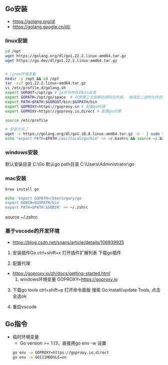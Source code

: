 ## Go安装
- https://golang.org/dl
- https://golang.google.cn/dl/

### linux安装
```bash
cd /opt
wget https://golang.org/dl/go1.22.2.linux-amd64.tar.gz
wget https://go.dev/dl/go1.22.2.linux-amd64.tar.gz


# linux环境变量
mkdir -p /opt && cd /opt 
tar -xzf go1.22.2.linux-amd64.tar.gz
vi /etc/profile.d/golang.sh
export GOROOT=/opt/go # go命令所在的bin目录
export GOPATH=/opt/go/space  # 存放第三方依赖的源码文件夹。 编译后二进制文件的存放目的地和import包的搜索路径（默认为当前目录下）。
export PATH=$PATH:$GOROOT/bin:$GOPATH/bin
export GOPROXY=https://goproxy.cn # 配置go代理
export GOPROXY=https://goproxy.io,direct # 配置go代理

source /etc/profile
```

```bash
# 安装方式二
wget -c https://golang.org/dl/go1.18.8.linux-amd64.tar.gz -O - | sudo tar -xz -C /usr/local
echo "export PATH=$PATH:/usr/local/go/bin" >> ~/.bashrc && source ~/.bashrc
```

### windows安装
默认安装目录 C:\Go
默认go path目录 C:\Users\Administrator\go

### mac安装
```bash
brew install go

echo 'export GOPATH=/Users/gary/go
export GOBIN=$GOPATH/bin
export PATH=$PATH:$GOBIN' >> ~/.zshrc
```
source ~/.zshrc
### 基于vscode的开发环境
- https://blog.csdn.net/snans/article/details/106939925
1. 安装插件Go
ctrl+shift+x 打开插件扩展列表
下载go插件

2. 配置代理
- https://goproxy.io/zh/docs/getting-started.html
    1. windows环境变量 GOPROXY=https://goproxy.io

3. 下载go tools
ctrl+shift+p 打开命令面板
搜索 Go:install/update Tools, 点击全选ok

4. 重启vscode

## Go指令
- 临时环境变量
    - Go version >= 1.13，直接用go env -w 设置
    ```bash
    go env -w GOPROXY=https://goproxy.io,direct
    go env -w GO111MODULE=on
    
    
    
    ```